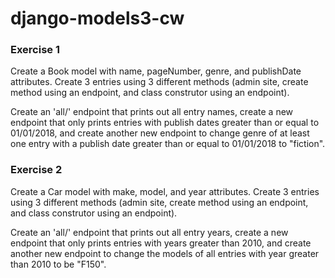 # django-models3-cw

### Exercise 1
Create a Book model with name, pageNumber, genre, and publishDate attributes. Create 3 entries using 3 different methods (admin site, create method using an endpoint, and class construtor using an endpoint).

Create an 'all/' endpoint that prints out all entry names, create a new endpoint that only prints entries with publish dates greater than or equal to 01/01/2018, and create another new endpoint to change genre of at least one entry with a publish date greater than or equal to 01/01/2018 to "fiction".

### Exercise 2
Create a Car model with make, model, and year attributes. Create 3 entries using 3 different methods (admin site, create method using an endpoint, and class construtor using an endpoint).

Create an 'all/' endpoint that prints out all entry years, create a new endpoint that only prints entries with years greater than 2010, and create another new endpoint to change the models of all entries with year greater than 2010 to be "F150".

